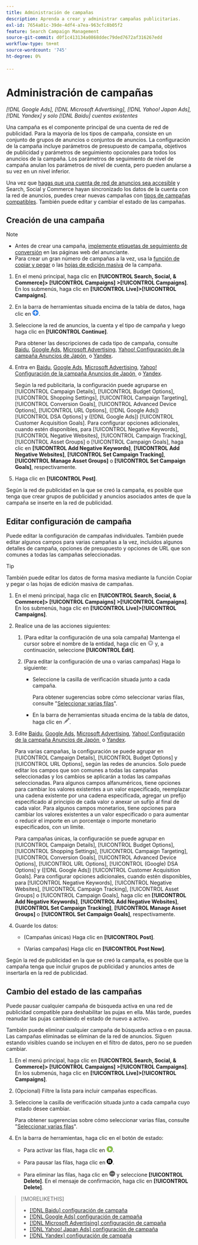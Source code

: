 ```yaml
---
title: Administración de campañas
description: Aprenda a crear y administrar campañas publicitarias.
exl-id: 7654a01c-39de-4df4-a7ea-963cfc8b05f2
feature: Search Campaign Management
source-git-commit: d0f1c413134a0868ddec79ded7672af316267edd
workflow-type: tm+mt
source-wordcount: '745'
ht-degree: 0%

---
```


# Administración de campañas

*[!DNL Google Ads], [!DNL Microsoft Advertising], [!DNL Yahoo! Japan Ads], [!DNL Yandex] y solo [!DNL Baidu] cuentas existentes*

Una campaña es el componente principal de una cuenta de red de publicidad. Para la mayoría de los tipos de campaña, consiste en un conjunto de grupos de anuncios o conjuntos de anuncios. La configuración de la campaña incluye parámetros de presupuesto de campaña, objetivos de publicidad y parámetros de seguimiento opcionales para todos los anuncios de la campaña. Los parámetros de seguimiento de nivel de campaña anulan los parámetros de nivel de cuenta, pero pueden anularse a su vez en un nivel inferior.

Una vez que [hagas que una cuenta de red de anuncios sea accesible](/help/search-social-commerce/campaign-management/accounts/ad-network-account-manage.md) y Search, Social y Commerce hayan sincronizado los datos de la cuenta con la red de anuncios, puedes crear nuevas campañas con [tipos de campañas compatibles](/help/search-social-commerce/introduction/supported-inventory.md). También puede editar y cambiar el estado de las campañas.

## Creación de una campaña

>[!NOTE]
>
>* Antes de crear una campaña, [implemente etiquetas de seguimiento de conversión](/help/search-social-commerce/tracking/conversion-tracking-about.md) en las páginas web del anunciante.
>* Para crear un gran número de campañas a la vez, usa la [función de copiar y pegar](/help/search-social-commerce/campaign-management/campaigns/copy-paste.md) o las [hojas de edición masiva](/help/search-social-commerce/campaign-management/bulksheets/bulksheet-about.md) de la campaña.

1. En el menú principal, haga clic en **[!UICONTROL Search, Social, & Commerce]> [!UICONTROL Campaigns] >[!UICONTROL Campaigns]**. En los submenús, haga clic en **[!UICONTROL Live]>[!UICONTROL Campaigns]**.

1. En la barra de herramientas situada encima de la tabla de datos, haga clic en ![Crear](/help/search-social-commerce/assets/add.png "Crear").

1. Seleccione la red de anuncios, la cuenta y el tipo de campaña y luego haga clic en **[!UICONTROL Continue]**.

   Para obtener las descripciones de cada tipo de campaña, consulte [Baidu](/help/search-social-commerce/campaign-management/campaigns/campaign-settings-baidu.md), [Google Ads](/help/search-social-commerce/campaign-management/campaigns/campaign-settings-google.md), [Microsoft Advertising](/help/search-social-commerce/campaign-management/campaigns/campaign-settings-microsoft.md), [Yahoo! Configuración de la campaña Anuncios de Japón &#x200B;](/help/search-social-commerce/campaign-management/campaigns/campaign-settings-yahoo-japan.md) o [Yandex](/help/search-social-commerce/campaign-management/campaigns/campaign-settings-yandex.md).

1. Entra en [Baidu](/help/search-social-commerce/campaign-management/campaigns/campaign-settings-baidu.md), [Google Ads](/help/search-social-commerce/campaign-management/campaigns/campaign-settings-google.md), [Microsoft Advertising](/help/search-social-commerce/campaign-management/campaigns/campaign-settings-microsoft.md), [Yahoo! Configuración de la campaña Anuncios de Japón &#x200B;](/help/search-social-commerce/campaign-management/campaigns/campaign-settings-yahoo-japan.md) o [Yandex](/help/search-social-commerce/campaign-management/campaigns/campaign-settings-yandex.md).

   Según la red publicitaria, la configuración puede agruparse en [!UICONTROL Campaign Details], [!UICONTROL Budget Options], [!UICONTROL Shopping Settings], [!UICONTROL Campaign Targeting], [!UICONTROL Conversion Goals], [!UICONTROL Advanced Device Options], [!UICONTROL URL Options], ([!DNL Google Ads]) [!UICONTROL DSA Options] y ([!DNL Google Ads]) [!UICONTROL Customer Acquisition Goals]. Para configurar opciones adicionales, cuando estén disponibles, para [!UICONTROL Negative Keywords], [!UICONTROL Negative Websites], [!UICONTROL Campaign Tracking], [!UICONTROL Asset Groups] o [!UICONTROL Campaign Goals], haga clic en **[!UICONTROL Add Negative Keywords]**, **[!UICONTROL Add Negative Websites]**, **[!UICONTROL Set Campaign Tracking]**, **[!UICONTROL Manage Asset Groups]** o **[!UICONTROL Set Campaign Goals]**, respectivamente.

1. Haga clic en **[!UICONTROL Post]**.

Según la red de publicidad en la que se creó la campaña, es posible que tenga que crear grupos de publicidad y anuncios asociados antes de que la campaña se inserte en la red de publicidad.

## Editar configuración de campaña

Puede editar la configuración de campañas individuales. También puede editar algunos campos para varias campañas a la vez, incluidos algunos detalles de campaña, opciones de presupuesto y opciones de URL que son comunes a todas las campañas seleccionadas.

>[!TIP]
>
>También puede editar los datos de forma masiva mediante la función Copiar y pegar o las hojas de edición masiva de campañas.

1. En el menú principal, haga clic en **[!UICONTROL Search, Social, & Commerce]> [!UICONTROL Campaigns] >[!UICONTROL Campaigns]**. En los submenús, haga clic en **[!UICONTROL Live]>[!UICONTROL Campaigns]**.

1. Realice una de las acciones siguientes:

   1. (Para editar la configuración de una sola campaña) Mantenga el cursor sobre el nombre de la entidad, haga clic en ![Icono de menú](/help/search-social-commerce/assets/arrow-dropdown-menu.png "Icono de menú") y, a continuación, seleccione **[!UICONTROL Edit]**.

   1. (Para editar la configuración de una o varias campañas) Haga lo siguiente:

      * Seleccione la casilla de verificación situada junto a cada campaña.

        Para obtener sugerencias sobre cómo seleccionar varias filas, consulte &quot;[Seleccionar varias filas](/help/search-social-commerce/common-tasks/navigation-editing-selection/multiple-rows-select.md)&quot;.

      * En la barra de herramientas situada encima de la tabla de datos, haga clic en ![Editar](/help/search-social-commerce/assets/edit.png "Editar").

1. Edite [Baidu](/help/search-social-commerce/campaign-management/campaigns/campaign-settings-baidu.md), [Google Ads](/help/search-social-commerce/campaign-management/campaigns/campaign-settings-google.md), [Microsoft Advertising](/help/search-social-commerce/campaign-management/campaigns/campaign-settings-microsoft.md), [Yahoo! Configuración de la campaña Anuncios de Japón &#x200B;](/help/search-social-commerce/campaign-management/campaigns/campaign-settings-yahoo-japan.md) o [Yandex](/help/search-social-commerce/campaign-management/campaigns/campaign-settings-yandex.md).

   Para varias campañas, la configuración se puede agrupar en [!UICONTROL Campaign Details], [!UICONTROL Budget Options] y [!UICONTROL URL Options], según las redes de anuncios. Solo puede editar los campos que son comunes a todas las campañas seleccionadas y los cambios se aplicarán a todas las campañas seleccionadas. Para algunos campos alfanuméricos, tiene opciones para cambiar los valores existentes a un valor especificado, reemplazar una cadena existente por una cadena especificada, agregar un prefijo especificado al principio de cada valor o anexar un sufijo al final de cada valor. Para algunos campos monetarios, tiene opciones para cambiar los valores existentes a un valor especificado o para aumentar o reducir el importe en un porcentaje o importe monetario especificados, con un límite.

   Para campañas únicas, la configuración se puede agrupar en [!UICONTROL Campaign Details], [!UICONTROL Budget Options], [!UICONTROL Shopping Settings], [!UICONTROL Campaign Targeting], [!UICONTROL Conversion Goals], [!UICONTROL Advanced Device Options], [!UICONTROL URL Options], [!UICONTROL (Google) DSA Options] y ([!DNL Google Ads]) [!UICONTROL Customer Acquisition Goals]. Para configurar opciones adicionales, cuando estén disponibles, para [!UICONTROL Negative Keywords], [!UICONTROL Negative Websites], [!UICONTROL Campaign Tracking], [!UICONTROL Asset Groups] o [!UICONTROL Campaign Goals], haga clic en **[!UICONTROL Add Negative Keywords]**, **[!UICONTROL Add Negative Websites]**, **[!UICONTROL Set Campaign Tracking]**, **[!UICONTROL Manage Asset Groups]** o **[!UICONTROL Set Campaign Goals]**, respectivamente.

1. Guarde los datos:

   * (Campañas únicas) Haga clic en **[!UICONTROL Post]**.

   * (Varias campañas) Haga clic en **[!UICONTROL Post Now]**.

Según la red de publicidad en la que se creó la campaña, es posible que la campaña tenga que incluir grupos de publicidad y anuncios antes de insertarla en la red de publicidad.

## Cambio del estado de las campañas

Puede pausar cualquier campaña de búsqueda activa en una red de publicidad compatible para deshabilitar las pujas en ella. Más tarde, puedes reanudar las pujas cambiando el estado de nuevo a activo.

También puede eliminar cualquier campaña de búsqueda activa o en pausa. Las campañas eliminadas se eliminan de la red de anuncios. Siguen estando visibles cuando se incluyen en el filtro de datos, pero no se pueden cambiar.

1. En el menú principal, haga clic en **[!UICONTROL Search, Social, & Commerce]> [!UICONTROL Campaigns] >[!UICONTROL Campaigns]**. En los submenús, haga clic en **[!UICONTROL Live]>[!UICONTROL Campaigns]**.

1. (Opcional) Filtre la lista para incluir campañas específicas.

1. Seleccione la casilla de verificación situada junto a cada campaña cuyo estado desee cambiar.

   Para obtener sugerencias sobre cómo seleccionar varias filas, consulte &quot;[Seleccionar varias filas](/help/search-social-commerce/common-tasks/navigation-editing-selection/multiple-rows-select.md)&quot;.

1. En la barra de herramientas, haga clic en el botón de estado:

   * Para activar las filas, haga clic en ![Activar](/help/search-social-commerce/assets/activate.png "Activar").

   * Para pausar las filas, haga clic en ![Pausar](/help/search-social-commerce/assets/pause.png "Pausar").

   * Para eliminar las filas, haga clic en ![Más](/help/search-social-commerce/assets/more.png "Más") y seleccione **[!UICONTROL Delete]**. En el mensaje de confirmación, haga clic en **[!UICONTROL Delete]**.

>[!MORELIKETHIS]
>
>* [[!DNL Baidu] configuración de campaña](/help/search-social-commerce/campaign-management/campaigns/campaign-settings-baidu.md)
>* [[!DNL Google Ads] configuración de campaña](/help/search-social-commerce/campaign-management/campaigns/campaign-settings-google.md)
>* [[!DNL Microsoft Advertising] configuración de campaña](/help/search-social-commerce/campaign-management/campaigns/campaign-settings-microsoft.md)
>* [[!DNL Yahoo! Japan Ads] configuración de campaña](/help/search-social-commerce/campaign-management/campaigns/campaign-settings-yahoo-japan.md)
>* [[!DNL Yandex] configuración de campaña](/help/search-social-commerce/campaign-management/campaigns/campaign-settings-yandex.md)
